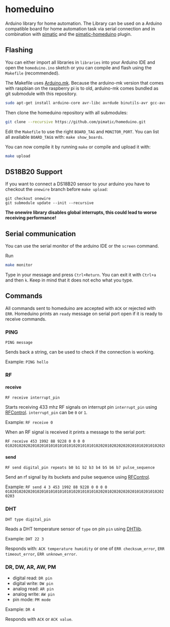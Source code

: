 homeduino
=========

Arduino library for home automation. The Library can be used on a Arduino compatible board for home automation task via serial connection and in combination with [pimatic](https://github.com/pimatic/pimatic) and the [pimatic-homeduino](https://github.com/pimatic/pimatic-homeduino) plugin.


Flashing
--------

You can either import all libraries in `libraries` into your Arduino IDE and open the `homeduino.ino` sketch or you can compile and flash using the `Makefile` (recommended).

The Makefile uses [Arduino.mk](https://github.com/sudar/Arduino-Makefile). Because the arduino-mk version that comes with raspbian on the raspberry pi is to old, 
arduino-mk comes bundled as git submodule with this repository.

```bash
sudo apt-get install arduino-core avr-libc avrdude binutils-avr gcc-avr libconfig-yaml-perl libftdi1 libyaml-perl screen python-serial
```

Then clone the homeduino repository with all submodules:

```bash
git clone --recursive https://github.com/pimatic/homeduino.git
```

Edit the `Makefile` to use the right `BOARD_TAG` and `MONITOR_PORT`. You can list all available `BOARD_TAG`s with: `make show_boards`.

You can now compile it by running `make` or compile and upload it with:

```bash
make upload
```

DS18B20 Support
---------------

If you want to connect a DS18B20 sensor to your arduino you have to checkout the `onewire` branch before `make upload`:

```
git checkout onewire
git submodule update --init --recursive
```

**The onewire library disables global interrupts, this could lead to worse receiving performance!**

Serial communication
------------------------

You can use the serial monitor of the arduino IDE or the `screen` command.

Run 

```bash
make monitor
```

Type in your message and press `Ctrl+Return`. You can exit it with `Ctrl+a` and then `k`. Keep in mind that it does not echo what you type.

Commands
--------

All commands sent to homeduino are accepted with `ACK` or rejected with `ERR`. Homeduino prints an `ready` message on serial port open if it is ready to receive commands.

### PING

```
PING message
```

Sends back a string, can be used to check if the connection is working.

Example: `PING hello`


### RF

#### receive

```
RF receive interrupt_pin
```

Starts receiving 433 mhz RF signals on interrupt pin `interrupt_pin` using [RFControl](https://github.com/pimatic/RFControl). `interrupt_pin` can be `0` or `1`.

Example: `RF receive 0`

When an RF signal is received it prints a message to the serial port: 

```
RF receive 453 1992 88 9228 0 0 0 0 01020102020201020101010101010102010101010202010202020202010102010102020203
```

#### send

```
RF send digital_pin repeats b0 b1 b2 b3 b4 b5 b6 b7 pulse_sequence
```

Send an rf signal by its buckets and pulse sequence using [RFControl](https://github.com/pimatic/RFControl).

Example: `RF send 4 3 453 1992 88 9228 0 0 0 0 01020102020201020101010101010102010101010202010202020202010102010102020203`


### DHT

```
DHT type digital_pin
```

Reads a DHT temperature sensor of `type` on pin `pin` using [DHTlib](http://playground.arduino.cc//Main/DHTLib).

Example: `DHT 22 3`

Responds with: `ACK temperature humidity` or one of `ERR checksum_error`, `ERR timeout_error`, `ERR unknown_error`.

### DR, DW, AR, AW, PM

*  digital read: `DR pin`
*  digital write: `DW pin`
*  analog read: `AR pin`
*  analog write: `AW pin`
*  pin mode: `PM mode`

Example: `DR 4`

Responds with `ACK` or `ACK value`. 


